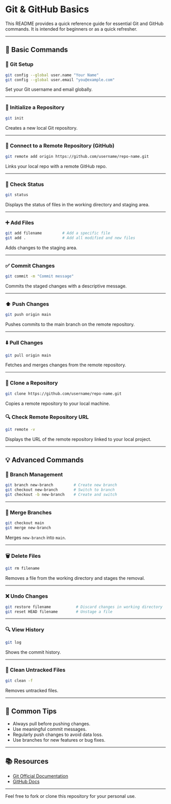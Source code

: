 # Git & GitHub Basics

This README provides a quick reference guide for essential Git and GitHub commands. It is intended for beginners or as a quick refresher.

---

## 📘 Basic Commands

### 📌 Git Setup

```bash
git config --global user.name "Your Name"
git config --global user.email "you@example.com"
```

Set your Git username and email globally.

---

### 📁 Initialize a Repository

```bash
git init
```

Creates a new local Git repository.

---

### 🔗 Connect to a Remote Repository (GitHub)

```bash
git remote add origin https://github.com/username/repo-name.git
```

Links your local repo with a remote GitHub repo.

---

### 📄 Check Status

```bash
git status
```

Displays the status of files in the working directory and staging area.

---

### ➕ Add Files

```bash
git add filename         # Add a specific file
git add .                # Add all modified and new files
```

Adds changes to the staging area.

---

### ✅ Commit Changes

```bash
git commit -m "Commit message"
```

Commits the staged changes with a descriptive message.

---

### ⬆️ Push Changes

```bash
git push origin main
```

Pushes commits to the main branch on the remote repository.

---

### ⬇️ Pull Changes

```bash
git pull origin main
```

Fetches and merges changes from the remote repository.

---

### 📎 Clone a Repository

```bash
git clone https://github.com/username/repo-name.git
```

Copies a remote repository to your local machine.

### 🔍 Check Remote Repository URL

```bash
git remote -v
```

Displays the URL of the remote repository linked to your local project.

---

## 💡 Advanced Commands

### 🌿 Branch Management

```bash
git branch new-branch         # Create new branch
git checkout new-branch       # Switch to branch
git checkout -b new-branch    # Create and switch
```

---

### 🔄 Merge Branches

```bash
git checkout main
git merge new-branch
```

Merges `new-branch` into `main`.

---

### 🗑️ Delete Files

```bash
git rm filename
```

Removes a file from the working directory and stages the removal.

---

### ❌ Undo Changes

```bash
git restore filename           # Discard changes in working directory
git reset HEAD filename        # Unstage a file
```

---

### 🔍 View History

```bash
git log
```

Shows the commit history.

---

### 🧹 Clean Untracked Files

```bash
git clean -f
```

Removes untracked files.

---

## 🔁 Common Tips

* Always pull before pushing changes.
* Use meaningful commit messages.
* Regularly push changes to avoid data loss.
* Use branches for new features or bug fixes.

---

## 📚 Resources

* [Git Official Documentation](https://git-scm.com/doc)
* [GitHub Docs](https://docs.github.com/)

---

Feel free to fork or clone this repository for your personal use.

